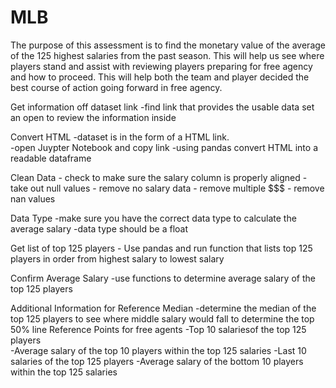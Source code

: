 # MLB

The purpose of this assessment is to find the monetary value of the average of the 125 highest salaries from the past season. This will help us see where players stand and assist with reviewing players preparing for free agency and how to proceed.  This will help both the team and player decided the best course of action going forward in free agency.




Get information off dataset link
    -find link that provides the usable data set an open to review the information inside

Convert HTML
    -dataset is in the form of a HTML link.  
    -open Juypter Notebook and copy link 
    -using pandas convert HTML into a readable dataframe

Clean Data
    - check to make sure the salary column is properly aligned
    - take out null values
    - remove no salary data
    - remove multiple $$$
    - remove nan values

Data Type
    -make sure you have the correct data type to calculate the average salary
    -data type should be a float

Get list of top 125 players
    - Use pandas and run function that lists top 125 players in order from highest salary to lowest salary

Confirm Average Salary
    -use functions to determine average salary of the top 125 players

Additional Information for Reference
Median
    -determine the median of the top 125 players to see where middle salary would fall to determine the top 50% line
Reference Points for free agents
    -Top 10 salariesof the top 125 players  
    -Average salary of the top 10 players within the top 125 salaries
    -Last 10 salaries of the top 125 players
    -Average salary of the bottom 10 players within the top 125 salaries

   
